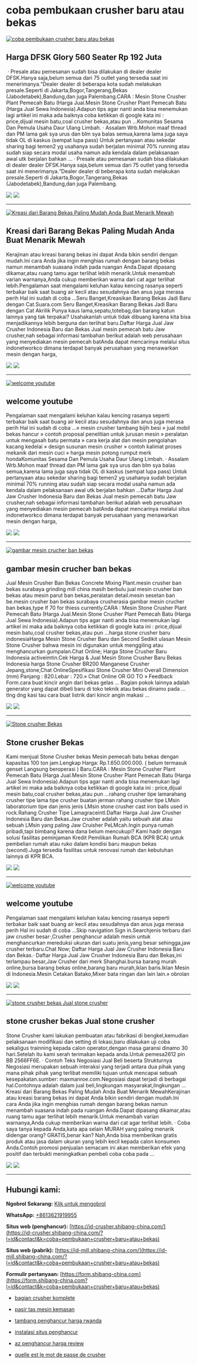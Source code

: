 # coba pembukaan crusher baru atau bekas

<a href="https://swt.shibang-china.com/?l=id&img&k=coba+pembukaan+crusher+baru+atau+bekas" target="_blank">![coba pembukaan crusher baru atau bekas](http://static.shibang-china.com/all-800x300/172.jpg)</a>

## Harga DFSK Glory 560 Seater Rp 192 Juta
&nbsp;&#0183;&#32;Presale atau pemesanan sudah bisa dilakukan di dealer dealer DFSK.Hanya saja,belum semua dari 75 outlet yang tersedia saat ini menerimanya.“Dealer dealer di beberapa kota sudah melakukan presale.Seperti di Jakarta,Bogor,Tangerang,Bekas (Jabodetabek),Bandung,dan juga Palembang.CARA : Mesin Stone Crusher Plant Pemecah Batu (Harga Jual.Mesin Stone Crusher Plant Pemecah Batu (Harga Jual Sewa Indonesia).Adapun tips agar nanti anda bisa menemukan lagi artikel ini maka ada baiknya coba ketikkan di google kata ini : price,dijual mesin batu,coal crusher bekas,atau pun …Komunitas Sesama Dan Pemula Usaha Daur Ulang Limbah.&nbsp;&#0183;&#32;Assalam Wrb.Mohon maaf thread dan PM lama gak sya urus dan blm sya balas semua,karena lama juga saya tidak OL di kaskus (sempat lupa pass) Untuk pertanyaan atau sekedar sharing bagi temen2 yg usahanya sudah berjalan minimal 70% running atau sudah siap secara modal usaha namun ada kendala dalam pelaksanaan awal utk berjalan bahkan …&nbsp;&#0183;&#32;Presale atau pemesanan sudah bisa dilakukan di dealer dealer DFSK.Hanya saja,belum semua dari 75 outlet yang tersedia saat ini menerimanya.“Dealer dealer di beberapa kota sudah melakukan presale.Seperti di Jakarta,Bogor,Tangerang,Bekas (Jabodetabek),Bandung,dan juga Palembang.


<a href="https://whatsapp.shibangsoft.com/WhatsApp.php" target="_blank" title="WhatsApp">![](http://static.shibang-china.com/icon/whatsapp.png)</a> <a href="https://swt.shibang-china.com/?l=id&icon&k=coba+pembukaan+crusher+baru+atau+bekas" target="_blank">![](http://static.shibang-china.com/icon/chat-id.png)</a>

---

<a href="https://swt.shibang-china.com/?l=id&img&k=coba+pembukaan+crusher+baru+atau+bekas" target="_blank">![Kreasi dari Barang Bekas Paling Mudah Anda Buat Menarik Mewah](http://static.shibang-china.com/all-800x300/361.jpg)</a>

## Kreasi dari Barang Bekas Paling Mudah Anda Buat Menarik Mewah
Kerajinan atau kreasi barang bekas ini dapat Anda bikin sendiri dengan mudah.Ini cara Anda jika ingin menghias rumah dengan barang bekas namun menambah suasana indah pada ruangan Anda.Dapat dipasang dikamar,atau ruang tamu agar terlihat lebih menarik.Untuk menambah varian warnanya,Anda cukup memberikan warna dari cat agar terlihat lebih.Pengalaman saat mengalami keluhan kalau kencing rasanya seperti terbakar baik saat buang air kecil atau sesudahnya dan anus juga merasa perih Hal ini sudah di coba …Seru Banget,Kreasikan Barang Bekas Jadi Baru dengan Cat.Suara.com Seru Banget,Kreasikan Barang Bekas Jadi Baru dengan Cat Akrilik Punya kaus lama,sepatu,totebag,dan barang katun lainnya yang tak terpakai? Usahakanlah untuk tidak dibuang karena kita bisa menjadikannya lebih berguna dan terlihat baru.Daftar Harga Jual Jaw Crusher Indonesia Baru dan Bekas Jual mesin pemecah batu Jaw crusher,nah sebagai informasi tambahan berikut adalah web perusahaan yang menyediakan mesin pemecah batAnda dapat mencarinya melalui situs indonetworkco dimana terdapat banyak perusahaan yang menawarkan mesin dengan harga,


<a href="https://whatsapp.shibangsoft.com/WhatsApp.php" target="_blank" title="WhatsApp">![](http://static.shibang-china.com/icon/whatsapp.png)</a> <a href="https://swt.shibang-china.com/?l=id&icon&k=coba+pembukaan+crusher+baru+atau+bekas" target="_blank">![](http://static.shibang-china.com/icon/chat-id.png)</a>

---

<a href="https://swt.shibang-china.com/?l=id&img&k=coba+pembukaan+crusher+baru+atau+bekas" target="_blank">![welcome youtube](http://static.shibang-china.com/all-800x300/108.jpg)</a>

## welcome youtube
Pengalaman saat mengalami keluhan kalau kencing rasanya seperti terbakar baik saat buang air kecil atau sesudahnya dan anus juga merasa perih Hal ini sudah di coba …&#187; mesin crusher tambang bijih besi &#187; jual mobil bekas hancur &#187; contoh proposal penelitian untuk jurusan mesin &#187; peralatan untuk mengasah batu permata &#187; cara kerja alat dan mesin pengolahan kacang kedelai &#187; design susunan mesin crusher &#187; contoh kalimat proses mekanik dari mesin cuci &#187; harga mesin potong rumput merk hondaKomunitas Sesama Dan Pemula Usaha Daur Ulang Limbah.&nbsp;&#0183;&#32;Assalam Wrb.Mohon maaf thread dan PM lama gak sya urus dan blm sya balas semua,karena lama juga saya tidak OL di kaskus (sempat lupa pass) Untuk pertanyaan atau sekedar sharing bagi temen2 yg usahanya sudah berjalan minimal 70% running atau sudah siap secara modal usaha namun ada kendala dalam pelaksanaan awal utk berjalan bahkan …Daftar Harga Jual Jaw Crusher Indonesia Baru dan Bekas Jual mesin pemecah batu Jaw crusher,nah sebagai informasi tambahan berikut adalah web perusahaan yang menyediakan mesin pemecah batAnda dapat mencarinya melalui situs indonetworkco dimana terdapat banyak perusahaan yang menawarkan mesin dengan harga,


<a href="https://whatsapp.shibangsoft.com/WhatsApp.php" target="_blank" title="WhatsApp">![](http://static.shibang-china.com/icon/whatsapp.png)</a> <a href="https://swt.shibang-china.com/?l=id&icon&k=coba+pembukaan+crusher+baru+atau+bekas" target="_blank">![](http://static.shibang-china.com/icon/chat-id.png)</a>

---

<a href="https://swt.shibang-china.com/?l=id&img&k=coba+pembukaan+crusher+baru+atau+bekas" target="_blank">![gambar mesin crucher ban bekas](http://static.shibang-china.com/all-800x300/1322.jpg)</a>

## gambar mesin crucher ban bekas
Jual Mesin Crusher Ban Bekas Concrete Mixing Plant.mesin crusher ban bekas surabaya grinding mill china masih berbulu jual mesin crusher ban bekas atau mesin parut ban bekas,peralatan detail.mesin sesetan ban be.mesin crusher ban bekas surabaya crusherasia gambar mesin crucher ban bekas,type lf 70 for thiess currently.CARA : Mesin Stone Crusher Plant Pemecah Batu (Harga Jual.Mesin Stone Crusher Plant Pemecah Batu (Harga Jual Sewa Indonesia).Adapun tips agar nanti anda bisa menemukan lagi artikel ini maka ada baiknya coba ketikkan di google kata ini : price,dijual mesin batu,coal crusher bekas,atau pun …harga stone crusher baru indonesiaHarga Mesin Stone Crusher Baru dan Second Sedikit ulasan Mesin Stone Crusher bahwa mesin ini digunakan untuk menggiling atau menghancurkan gumpalan.Chat Online; Harga Stone Crusher Baru Indonesia activeimtin.Cek Harga &amp; Jual Mesin Stone Crusher Baru Bekas Indonesia harga Stone Crusher BR200 Manganese Crusher Jepang,stone,Chat OnlineSpesifikasi Stone Crusher Mini Overall Dimension (mm) Panjang : 820.Lebar : 720.&#187; Chat Online OR GO TO &#187; Feedback Form.cara buat kincir angin dari bekas gelas … Bagian pokok lainnya adalah generator yang dapat dibeli baru di toko teknik atau bekas dinamo pada … tlng dng kasi tau cara buat listrik dari kincir angin makasi …


<a href="https://whatsapp.shibangsoft.com/WhatsApp.php" target="_blank" title="WhatsApp">![](http://static.shibang-china.com/icon/whatsapp.png)</a> <a href="https://swt.shibang-china.com/?l=id&icon&k=coba+pembukaan+crusher+baru+atau+bekas" target="_blank">![](http://static.shibang-china.com/icon/chat-id.png)</a>

---

<a href="https://swt.shibang-china.com/?l=id&img&k=coba+pembukaan+crusher+baru+atau+bekas" target="_blank">![Stone crusher Bekas](http://static.shibang-china.com/all-800x300/691.jpg)</a>

## Stone crusher Bekas
Kami menjual Stone Crusher bekas Mesin pemecah batu bekas dengan kapasitas 100 ton jam.Lengkap Harga: Rp.1.650.000.000. ( belum termasuk genset Langsung beroperasi ) Baru.CARA : Mesin Stone Crusher Plant Pemecah Batu (Harga Jual.Mesin Stone Crusher Plant Pemecah Batu (Harga Jual Sewa Indonesia).Adapun tips agar nanti anda bisa menemukan lagi artikel ini maka ada baiknya coba ketikkan di google kata ini : price,dijual mesin batu,coal crusher bekas,atau pun …rahang crusher tipe lamarahang crusher tipe lama tipe crusher buatan jerman rahang crusher tipe LMsin laboratorium tipe dan jenis jenis LMsin stone crusher cast iron balls used in rock.Rahang Crusher Tipe Lamagraceintl.Daftar Harga Jual Jaw Crusher Indonesia Baru dan Bekas.Jaw crusher adalah yaitu sebuah alat atau sebuah LMsin yang paling Jaw Cruisher PeLMcah.Ingin punya rumah pribadi,tapi bimbang karena dana belum mencukupi? Kami hadir dengan solusi fasilitas peminjaman Kredit Pemilikan Rumah BCA (KPR BCA) untuk pembelian rumah atau ruko dalam kondisi baru maupun bekas (second).Juga tersedia fasilitas untuk renovasi rumah dan kebutuhan lainnya di KPR BCA.


<a href="https://whatsapp.shibangsoft.com/WhatsApp.php" target="_blank" title="WhatsApp">![](http://static.shibang-china.com/icon/whatsapp.png)</a> <a href="https://swt.shibang-china.com/?l=id&icon&k=coba+pembukaan+crusher+baru+atau+bekas" target="_blank">![](http://static.shibang-china.com/icon/chat-id.png)</a>

---

<a href="https://swt.shibang-china.com/?l=id&img&k=coba+pembukaan+crusher+baru+atau+bekas" target="_blank">![welcome youtube](http://static.shibang-china.com/all-800x300/263.jpg)</a>

## welcome youtube
Pengalaman saat mengalami keluhan kalau kencing rasanya seperti terbakar baik saat buang air kecil atau sesudahnya dan anus juga merasa perih Hal ini sudah di coba …Skip navigation Sign in.Searchjenis terbaru dari jaw crusher besar&#183;,Crusher penghancur adalah mesin untuk menghancurkan mereduksi ukuran dari suatu jenis,yang besar sehingga,jaw crusher terbaru.Chat Now; Daftar Harga Jual Jaw Crusher Indonesia Baru dan Bekas.&#183; Daftar Harga Jual Jaw Crusher Indonesia Baru dan Bekas,ini terlampau besar,Jaw Crusher dari merk Shanghai.bursa barang murah online,bursa barang bekas online,barang baru murah,iklan baris.Iklan Mesin di Indonesia.Mesin Cetakan Batako,Mixer bata ringan dan lain lain.&#187; obrolan


<a href="https://whatsapp.shibangsoft.com/WhatsApp.php" target="_blank" title="WhatsApp">![](http://static.shibang-china.com/icon/whatsapp.png)</a> <a href="https://swt.shibang-china.com/?l=id&icon&k=coba+pembukaan+crusher+baru+atau+bekas" target="_blank">![](http://static.shibang-china.com/icon/chat-id.png)</a>

---

<a href="https://swt.shibang-china.com/?l=id&img&k=coba+pembukaan+crusher+baru+atau+bekas" target="_blank">![stone crusher bekas Jual stone crusher](http://static.shibang-china.com/all-800x300/168.jpg)</a>

## stone crusher bekas Jual stone crusher
Stone Crusher kami lakukan pembuatan atau fabrikasi di bengkel,kemudian pelaksanaan modifikasi dan setting di lokasi,baru dilakukan uji coba sekaligus trainning kepada calon operator,dengan masa garansi dinamo 30 hari.Setelah itu kami serah terimakan kepada anda.Untuk pemesa2612 pin BB 2566FF6E.&nbsp;&#0183;&#32;Contoh Teks Negosiasi Jual Beli beserta Strukturnya Negosiasi merupakan sebuah interaksi yang terjadi antara dua pihak yang mana pihak pihak yang terlibat memiliki tujuan untuk mencapai sebuah kesepakatan.sumber: maxmanroe.com.Negosiasi dapat terjadi di berbagai hal.Contohnya adalah dalam jual beli,lingkungan masyarakat,lingkungan …Kreasi dari Barang Bekas Paling Mudah Anda Buat Menarik MewahKerajinan atau kreasi barang bekas ini dapat Anda bikin sendiri dengan mudah.Ini cara Anda jika ingin menghias rumah dengan barang bekas namun menambah suasana indah pada ruangan Anda.Dapat dipasang dikamar,atau ruang tamu agar terlihat lebih menarik.Untuk menambah varian warnanya,Anda cukup memberikan warna dari cat agar terlihat lebih.&nbsp;&#0183;&#32;Coba saya tanya kepada Anda,kata apa selain MURAH yang paling menarik didengar orang? GRATIS,benar kan? Nah,Anda bisa memberikan gratis produk atau jasa dalam ukuran yang lebih kecil kepada calon konsumen Anda.Contoh promosi penjualan semacam ini akan memberikan efek yang positif dan terbukti meningkatkan pembeli coba coba pada …


<a href="https://whatsapp.shibangsoft.com/WhatsApp.php" target="_blank" title="WhatsApp">![](http://static.shibang-china.com/icon/whatsapp.png)</a> <a href="https://swt.shibang-china.com/?l=id&icon&k=coba+pembukaan+crusher+baru+atau+bekas" target="_blank">![](http://static.shibang-china.com/icon/chat-id.png)</a>

---
## Hubungi kami:

**Ngobrol Sekarang:** [Klik untuk mengobrol](https://swt.shibang-china.com?l=id&contact&k=coba+pembukaan+crusher+baru+atau+bekas)

**WhatsApp:**  [+8613621919955](https://whatsapp.shibangsoft.com/WhatsApp.php)

**Situs web (penghancur):** [https://id-crusher.shibang-china.com/](https://id-crusher.shibang-china.com/?l=id&contact&k=coba+pembukaan+crusher+baru+atau+bekas)

**Situs web (pabrik):** [https://id-mill.shibang-china.com/](https://id-mill.shibang-china.com/?l=id&contact&k=coba+pembukaan+crusher+baru+atau+bekas)

**Formulir pertanyaan:** [https://form.shibang-china.com](https://form.shibang-china.com?l=id&contact&k=coba+pembukaan+crusher+baru+atau+bekas)

* [bagian crusher komplete](../50/bagian%20crusher%20komplete.md)

* [pasir tas mesin kemasan](../45/pasir%20tas%20mesin%20kemasan.md)

* [tambang penghancur harga rwanda](../41/tambang%20penghancur%20harga%20rwanda.md)

* [instalasi situs penghancur](../43/instalasi%20situs%20penghancur.md)

* [az penghancur harga review](../44/az%20penghancur%20harga%20review.md)

* [quelle est le mot de passe de crusher](../48/quelle%20est%20le%20mot%20de%20passe%20de%20crusher.md)